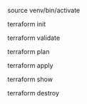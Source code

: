 source venv/bin/activate

terraform init

terraform validate

terraform plan

terraform apply

terraform show

terraform destroy
